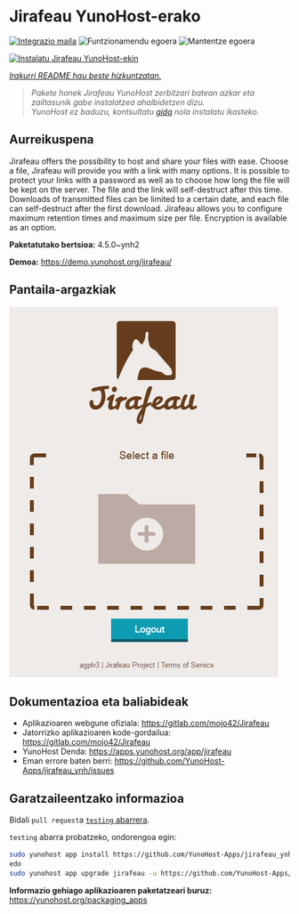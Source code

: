 <!--
Ohart ongi: README hau automatikoki sortu da <https://github.com/YunoHost/apps/tree/master/tools/readme_generator>ri esker
EZ editatu eskuz.
-->

# Jirafeau YunoHost-erako

[![Integrazio maila](https://dash.yunohost.org/integration/jirafeau.svg)](https://dash.yunohost.org/appci/app/jirafeau) ![Funtzionamendu egoera](https://ci-apps.yunohost.org/ci/badges/jirafeau.status.svg) ![Mantentze egoera](https://ci-apps.yunohost.org/ci/badges/jirafeau.maintain.svg)

[![Instalatu Jirafeau YunoHost-ekin](https://install-app.yunohost.org/install-with-yunohost.svg)](https://install-app.yunohost.org/?app=jirafeau)

*[Irakurri README hau beste hizkuntzatan.](./ALL_README.md)*

> *Pakete honek Jirafeau YunoHost zerbitzari batean azkar eta zailtasunik gabe instalatzea ahalbidetzen dizu.*  
> *YunoHost ez baduzu, kontsultatu [gida](https://yunohost.org/install) nola instalatu ikasteko.*

## Aurreikuspena

Jirafeau offers the possibility to host and share your files with ease. Choose a file, Jirafeau will provide you with a link with many options. It is possible to protect your links with a password as well as to choose how long the file will be kept on the server. The file and the link will self-destruct after this time. Downloads of transmitted files can be limited to a certain date, and each file can self-destruct after the first download. Jirafeau allows you to configure maximum retention times and maximum size per file. Encryption is available as an option.


**Paketatutako bertsioa:** 4.5.0~ynh2

**Demoa:** <https://demo.yunohost.org/jirafeau/>

## Pantaila-argazkiak

![Jirafeau(r)en pantaila-argazkia](./doc/screenshots/TPjh48P.png)

## Dokumentazioa eta baliabideak

- Aplikazioaren webgune ofiziala: <https://gitlab.com/mojo42/Jirafeau>
- Jatorrizko aplikazioaren kode-gordailua: <https://gitlab.com/mojo42/Jirafeau>
- YunoHost Denda: <https://apps.yunohost.org/app/jirafeau>
- Eman errore baten berri: <https://github.com/YunoHost-Apps/jirafeau_ynh/issues>

## Garatzaileentzako informazioa

Bidali `pull request`a [`testing` abarrera](https://github.com/YunoHost-Apps/jirafeau_ynh/tree/testing).

`testing` abarra probatzeko, ondorengoa egin:

```bash
sudo yunohost app install https://github.com/YunoHost-Apps/jirafeau_ynh/tree/testing --debug
edo
sudo yunohost app upgrade jirafeau -u https://github.com/YunoHost-Apps/jirafeau_ynh/tree/testing --debug
```

**Informazio gehiago aplikazioaren paketatzeari buruz:** <https://yunohost.org/packaging_apps>
